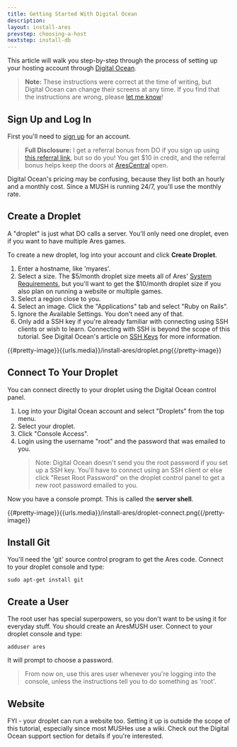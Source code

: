 ```yaml
---
title: Getting Started With Digital Ocean
description:
layout: install-ares
prevstep: choosing-a-host
nextstep: install-db
---
```


This article will walk you step-by-step through the process of setting up your hosting account through [Digital Ocean](http://www.digitalocean.com/?refcode=5c07173bc1f2).

> **Note:** These instructions were correct at the time of writing, but Digital Ocean can change their screens at any time.  If you find that the instructions are wrong, please [let me know](/feedback)!

## Sign Up and Log In

First you'll need to [sign up](http://www.digitalocean.com/?refcode=5c07173bc1f2) for an account.

> **Full Disclosure:** I get a referral bonus from DO if you sign up using [this referral link](www.digitalocean.com/?refcode=5c07173bc1f2), but so do you!  You get $10 in credit, and the referral bonus helps keep the doors at [AresCentral](/arescentral) open.

Digital Ocean's pricing may be confusing, because they list both an hourly and a monthly cost.  Since a MUSH is running 24/7, you'll use the monthly rate.

## Create a Droplet

A "droplet" is just what DO calls a server.  You'll only need one droplet, even if you want to have multiple Ares games.   

To create a new droplet, log into your account and click **Create Droplet**.  

1. Enter a hostname, like 'myares'.
2. Select a size.  The $5/month droplet size meets all of Ares' [System Requirements](/install-ares/system-requirements), but you'll want to get the $10/month droplet size if you also plan on running a website or multiple games.
3. Select a region close to you.
4. Select an image.  Click the "Applications" tab and select "Ruby on Rails".
5. Ignore the Available Settings.  You don't need any of that.
6. Only add a SSH key if you're already familiar with connecting using SSH clients or wish to learn.  Connecting with SSH is beyond the scope of this tutorial.  See Digital Ocean's article on [SSH Keys](https://www.digitalocean.com/community/tutorials/how-to-use-ssh-keys-with-putty-on-digitalocean-droplets-windows-users) for more information.
 
{{#pretty-image}}{{urls.media}}/install-ares/droplet.png{{/pretty-image}}

## Connect To Your Droplet

You can connect directly to your droplet using the Digital Ocean control panel.  

1. Log into your Digital Ocean account and select "Droplets" from the top menu.
2. Select your droplet.
3. Click "Console Access".
4. Login using the username "root" and the password that was emailed to you.
    > Note: Digital Ocean doesn't send you the root password if you set up a SSH key.  You'll have to connect using an SSH client or else click "Reset Root Password" on the droplet control panel to get a new root password emailed to you.

Now you have a console prompt.  This is called the **server shell**.

{{#pretty-image}}{{urls.media}}/install-ares/droplet-connect.png{{/pretty-image}}

## Install Git

You'll need the 'git' source control program to get the Ares code.  Connect to your droplet console and type:

    sudo apt-get install git

## Create a User

The root user has special superpowers, so you don't want to be using it for everyday stuff.  You should create an AresMUSH user.   Connect to your droplet console and type:

    adduser ares

It will prompt to choose a password. 

> From now on, use this ares user whenever you're logging into the console, unless the instructions tell you to do something as 'root'.

## Website

FYI - your droplet can run a website too.  Setting it up is outside the scope of this tutorial, especially since most MUSHes use a wiki.  Check out the Digital Ocean support section for details if you're interested.
